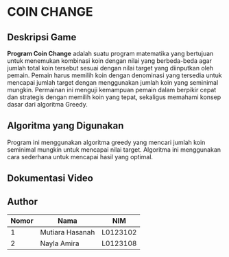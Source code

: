 # COIN CHANGE

## Deskripsi Game
**Program Coin Change** adalah suatu program matematika yang bertujuan untuk menemukan kombinasi koin dengan nilai yang berbeda-beda agar jumlah total koin tersebut sesuai dengan nilai target yang diinputkan oleh pemain. Pemain harus memilih koin dengan denominasi yang tersedia untuk mencapai jumlah target dengan menggunakan jumlah koin yang seminimal mungkin. Permainan ini menguji kemampuan pemain dalam berpikir cepat dan strategis dengan memilih koin yang tepat, sekaligus memahami konsep dasar dari algoritma Greedy.

## Algoritma yang Digunakan
Program ini menggunakan algoritma greedy yang mencari jumlah koin seminimal mungkin untuk mencapai nilai target. Algoritma ini menggunakan cara sederhana untuk mencapai hasil yang optimal.

## Dokumentasi Video

## Author
| Nomor | Nama            | NIM       |
|-------|-----------------|-----------|
| 1     | Mutiara Hasanah | L0123102  |
| 2     | Nayla Amira     | L0123108  |

